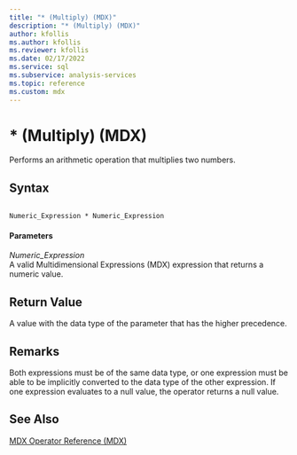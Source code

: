 ```yaml
---
title: "* (Multiply) (MDX)"
description: "* (Multiply) (MDX)"
author: kfollis
ms.author: kfollis
ms.reviewer: kfollis
ms.date: 02/17/2022
ms.service: sql
ms.subservice: analysis-services
ms.topic: reference
ms.custom: mdx
---
```

# * (Multiply) (MDX)


  Performs an arithmetic operation that multiplies two numbers.  
  
## Syntax  
  
```  
  
Numeric_Expression * Numeric_Expression  
```  
  
#### Parameters  
 *Numeric_Expression*  
 A valid Multidimensional Expressions (MDX) expression that returns a numeric value.  
  
## Return Value  
 A value with the data type of the parameter that has the higher precedence.  
  
## Remarks  
 Both expressions must be of the same data type, or one expression must be able to be implicitly converted to the data type of the other expression. If one expression evaluates to a null value, the operator returns a null value.  
  
## See Also  
 [MDX Operator Reference &#40;MDX&#41;](../mdx/mdx-operator-reference-mdx.md)  
  
  
